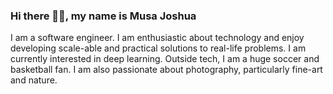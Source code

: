 ### Hi there 👋🏾, my name is Musa Joshua

I am a software engineer. I am enthusiastic about technology 
and enjoy developing scale-able and practical solutions 
to real-life problems.
I am currently interested in deep learning.
Outside tech, I am a huge soccer and basketball fan. 
I am also passionate about photography, particularly 
fine-art and nature.

<!--
**musajoshua/musajoshua** is a ✨ _special_ ✨ repository because its `README.md` (this file) appears on your GitHub profile.

Here are some ideas to get you started:

- 🔭 I’m currently working on ...
- 🌱 I’m currently learning ...
- 👯 I’m looking to collaborate on ...
- 🤔 I’m looking for help with ...
- 💬 Ask me about ...
- 📫 How to reach me: ...
- 😄 Pronouns: ...
- ⚡ Fun fact: ...
-->
